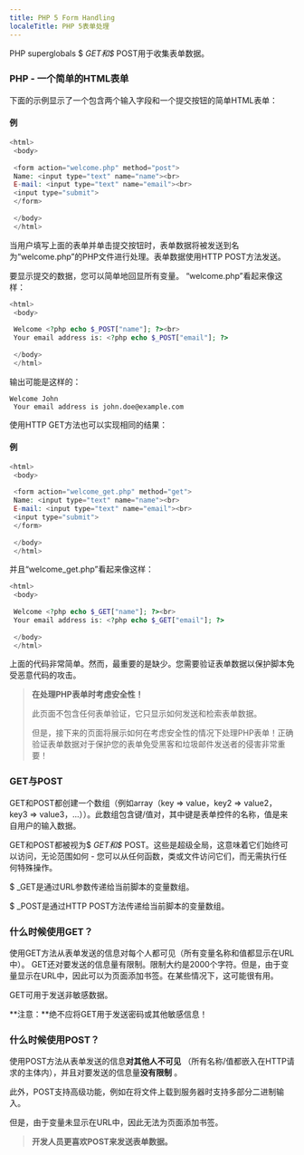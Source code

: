 ```yaml
---
title: PHP 5 Form Handling
localeTitle: PHP 5表单处理
---
```

PHP superglobals $ _GET和$_ POST用于收集表单数据。

### PHP - 一个简单的HTML表单

下面的示例显示了一个包含两个输入字段和一个提交按钮的简单HTML表单：

#### 例

```php
<html> 
 <body> 
 
 <form action="welcome.php" method="post"> 
 Name: <input type="text" name="name"><br> 
 E-mail: <input type="text" name="email"><br> 
 <input type="submit"> 
 </form> 
 
 </body> 
 </html> 
```

当用户填写上面的表单并单击提交按钮时，表单数据将被发送到名为“welcome.php”的PHP文件进行处理。表单数据使用HTTP POST方法发送。

要显示提交的数据，您可以简单地回显所有变量。 “welcome.php”看起来像这样：

```php
<html> 
 <body> 
 
 Welcome <?php echo $_POST["name"]; ?><br> 
 Your email address is: <?php echo $_POST["email"]; ?> 
 
 </body> 
 </html> 
```

输出可能是这样的：
```
Welcome John 
 Your email address is john.doe@example.com 
```

使用HTTP GET方法也可以实现相同的结果：

#### 例

```php
<html> 
 <body> 
 
 <form action="welcome_get.php" method="get"> 
 Name: <input type="text" name="name"><br> 
 E-mail: <input type="text" name="email"><br> 
 <input type="submit"> 
 </form> 
 
 </body> 
 </html> 
```

并且“welcome\_get.php”看起来像这样：

```php
<html> 
 <body> 
 
 Welcome <?php echo $_GET["name"]; ?><br> 
 Your email address is: <?php echo $_GET["email"]; ?> 
 
 </body> 
 </html> 
```

上面的代码非常简单。然而，最重要的是缺少。您需要验证表单数据以保护脚本免受恶意代码的攻击。

> **在处理PHP表单时考虑安全性！**
> 
> 此页面不包含任何表单验证，它只显示如何发送和检索表单数据。
> 
> 但是，接下来的页面将展示如何在考虑安全性的情况下处理PHP表单！正确验证表单数据对于保护您的表单免受黑客和垃圾邮件发送者的侵害非常重要！

### GET与POST

GET和POST都创建一个数组（例如array（key => value，key2 => value2，key3 => value3，...））。此数组包含键/值对，其中键是表单控件的名称，值是来自用户的输入数据。

GET和POST都被视为$ _GET和$_ POST。这些是超级全局，这意味着它们始终可以访问，无论范围如何 - 您可以从任何函数，类或文件访问它们，而无需执行任何特殊操作。

$ \_GET是通过URL参数传递给当前脚本的变量数组。

$ \_POST是通过HTTP POST方法传递给当前脚本的变量数组。

### 什么时候使用GET？

使用GET方法从表单发送的信息对每个人都可见（所有变量名称和值都显示在URL中）。 GET还对要发送的信息量有限制。限制大约是2000个字符。但是，由于变量显示在URL中，因此可以为页面添加书签。在某些情况下，这可能很有用。

GET可用于发送非敏感数据。

**注意：**绝不应将GET用于发送密码或其他敏感信息！

### 什么时候使用POST？

使用POST方法从表单发送的信息**对其他人不可见** （所有名称/值都嵌入在HTTP请求的主体内），并且对要发送的信息量**没有限制** 。

此外，POST支持高级功能，例如在将文件上载到服务器时支持多部分二进制输入。

但是，由于变量未显示在URL中，因此无法为页面添加书签。

> **开发人员更喜欢POST来发送表单数据。**